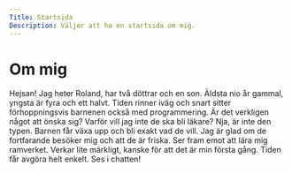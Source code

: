 ```yaml
---
Title: Startsida
Description: Väljer att ha en startsida om mig.
---
```


Om mig
==========================

Hejsan! Jag heter Roland, har två döttrar och en son. Äldsta nio år gammal, yngsta är fyra och ett halvt. Tiden rinner iväg och snart sitter förhoppningsvis barnenen också med programmering. Är det verkligen något att önska sig? Varför vill jag inte de ska bli läkare? Nja, är inte den typen. Barnen får växa upp och bli exakt vad de vill. Jag är glad om de fortfarande besöker mig och att de är friska. Ser fram emot att lära mig ramverket. Verkar lite märkligt, kanske för att det är min första gång. Tiden får avgöra helt enkelt. Ses i chatten!


